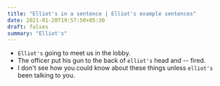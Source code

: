 ```yaml
---
title: "Elliot's in a sentence | Elliot's example sentences"
date: 2021-01-20T19:57:50+05:30
draft: falses
summary: "Elliot's"
---
```

- `Elliot's` going to meet us in the lobby.
- The officer put his gun to the back of `elliot's` head and -- fired.
- I don't see how you could know about these things unless `elliot's` been talking to you.
                 
